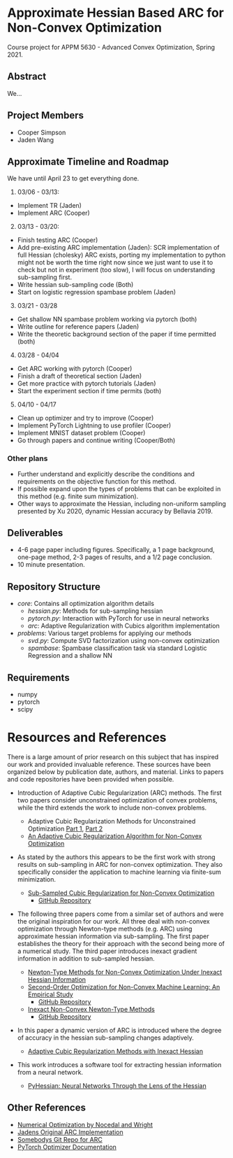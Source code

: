# Approximate Hessian Based ARC for Non-Convex Optimization
Course project for APPM 5630 - Advanced Convex Optimization, Spring 2021.

## Abstract
We...

## Project Members
- Cooper Simpson
- Jaden Wang

## Approximate Timeline and Roadmap
We have until April 23 to get everything done.

1. 03/06 - 03/13:
  - Implement TR (Jaden)
  - Implement ARC (Cooper)

2. 03/13 - 03/20:
  - Finish testing ARC (Cooper)
  - Add pre-existing ARC implementation (Jaden): SCR implementation of full Hessian (cholesky) ARC exists, porting my implementation to python might not be worth the time right now since we just want to use it to check but not in experiment (too slow), I will focus on understanding sub-sampling first.
  - Write hessian sub-sampling code (Both)
  - Start on logistic regression spambase problem (Jaden)

3. 03/21 - 03/28
  - Get shallow NN spambase problem working via pytorch (both)
  - Write outline for reference papers (Jaden)
  - Write the theoretic background section of the paper if time permitted (both)

4. 03/28 - 04/04
  - Get ARC working with pytorch (Cooper)
  - Finish a draft of theoretical section (Jaden)
  - Get more practice with pytorch tutorials (Jaden)
  - Start the experiment section if time permits (both)

5. 04/10 - 04/17
  - Clean up optimizer and try to improve (Cooper)
  - Implement PyTorch Lightning to use profiler (Cooper)
  - Implement MNIST dataset problem (Cooper)
  - Go through papers and continue writing (Cooper/Both)

### Other plans
- Further understand and explicitly describe the conditions and requirements on the objective function for this method.
- If possible expand upon the types of problems that can be exploited in this method (e.g. finite sum minimization).
- Other ways to approximate the Hessian, including non-uniform sampling presented by Xu 2020, dynamic Hessian accuracy by Bellavia 2019.

## Deliverables
- 4-6 page paper including figures. Specifically, a 1 page background, one-page method, 2-3 pages of results, and a 1/2 page conclusion.
- 10 minute presentation.

## Repository Structure
- *core*: Contains all optimization algorithm details
  - *hessian.py*: Methods for sub-sampling hessian
  - *pytorch.py*: Interaction with PyTorch for use in neural networks
  - *arc*: Adaptive Regularization with Cubics algorithm implementation
- *problems*: Various target problems for applying our methods
  - *svd.py*: Compute SVD factorization using non-convex optimization
  - *spambase*: Spambase classification task via standard Logistic Regression and a shallow NN

## Requirements
- numpy
- pytorch
- scipy

# Resources and References
There is a large amount of prior research on this subject that has inspired our work and provided invaluable reference. These sources have been organized below by publication date, authors, and material. Links to papers and code repositories have been provided when possible.

- Introduction of Adaptive Cubic Regularization (ARC) methods. The first two papers consider unconstrained optimization of convex problems, while the third extends the work to include non-convex problems.
  - Adaptive Cubic Regularization Methods for Unconstrained Optimization [Part 1](https://link.springer.com/content/pdf/10.1007/s10107-009-0286-5.pdf), [Part 2](https://link.springer.com/content/pdf/10.1007/s10107-009-0337-y.pdf)
  - [An Adaptive Cubic Regularization Algorithm for Non-Convex Optimization](https://people.maths.ox.ac.uk/cartis/papers/cgt32.pdf)

- As stated by the authors this appears to be the first work with strong results on sub-sampling in ARC for non-convex optimization. They also specifically consider the application to machine learning via finite-sum minimization.
  - [Sub-Sampled Cubic Regularization for Non-Convex Optimization](https://arxiv.org/abs/1705.05933)
    - [GitHub Repository](https://github.com/dalab/subsampled_cubic_regularization)

- The following three papers come from a similar set of authors and were the original inspiration for our work. All three deal with non-convex optimization through Newton-type methods (e.g. ARC) using approximate hessian information via sub-sampling. The first paper establishes the theory for their approach with the second being more of a numerical study. The third paper introduces inexact gradient information in addition to sub-sampled hessian.
  - [Newton-Type Methods for Non-Convex Optimization Under Inexact Hessian Information](https://arxiv.org/abs/1708.07164)
  - [Second-Order Optimization for Non-Convex Machine Learning: An Empirical Study](https://arxiv.org/abs/1708.07827)
    - [GitHub Repository](https://github.com/git-xp/Non-Convex-Newton)
  - [Inexact Non-Convex Newton-Type Methods](https://arxiv.org/abs/1802.06925)
    - [GitHub Repository](https://github.com/yaozhewei/Inexact_Newton_Method)

- In this paper a dynamic version of ARC is introduced where the degree of accuracy in the hessian sub-sampling changes adaptively.
  - [Adaptive Cubic Regularization Methods with Inexact Hessian](https://arxiv.org/abs/1808.06239)

- This work introduces a software tool for extracting hessian information from a neural network.
  - [PyHessian: Neural Networks Through the Lens of the Hessian](https://arxiv.org/abs/1912.07145)


## Other References
- [Numerical Optimization by Nocedal and Wright](https://link.springer.com/book/10.1007%2F978-0-387-40065-5)
- [Jadens Original ARC Implementation](https://github.com/tholdem/MatrixMultiplication/blob/master/CubicRegularization/cubicReg.m)
- [Somebodys Git Repo for ARC](https://github.com/cjones6/cubic_reg)
- [PyTorch Optimizer Documentation](https://pytorch.org/docs/stable/optim.html)
